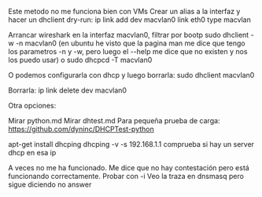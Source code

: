Este metodo no me funciona bien con VMs
Crear un alias a la interfaz y hacer un dhclient dry-run:
ip link add dev macvlan0 link eth0 type macvlan

Arrancar wireshark en la interfaz macvlan0, filtrar por bootp
sudo dhclient -w -n macvlan0
 (en ubuntu he visto que la pagina man me dice que tengo los parametros -n y -w, pero luego el --help me dice que no existen y nos los puedo usar)
o
sudo dhcpcd -T macvlan0

O podemos configurarla con dhcp y luego borrarla:
sudo dhclient macvlan0

Borrarla:
ip link delete dev macvlan0




Otra opciones:

Mirar python.md
Mirar dhtest.md
Para pequeña prueba de carga: https://github.com/dyninc/DHCPTest-python



apt-get install dhcping
dhcping -v -s 192.168.1.1
  comprueba si hay un server dhcp en esa ip

A veces no me ha funcionado. Me dice que no hay contestación pero está funcionando correctamente.
Probar con -i
Veo la traza en dnsmasq pero sigue diciendo no answer
